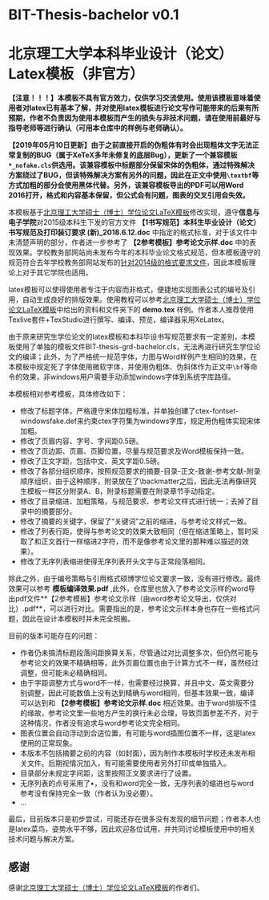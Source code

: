 # BIT-Thesis-bachelor v0.1

# 北京理工大学本科毕业设计（论文）Latex模板（非官方）

**【注意！！！】本模板不具有官方效力，仅供学习交流使用。使用该模板意味着使用者对latex已有基本了解，并对使用latex模板进行论文写作可能带来的后果有所预期，作者不负责因为使用本模板而产生的损失与非技术问题，请在使用前最好与指导老师等进行确认（可用本仓库中的样例与老师确认）。**

**【2019年05月10日更新】由于之前直接开启的伪粗体有时会出现粗体文字无法正常复制的BUG（属于XeTeX多年未修复的底层Bug），更新了一个兼容模板`*_nofake.cls`供选用。该兼容模板中标题部分保留宋体的伪粗体，通过特殊解决方案绕过了BUG，但该特殊解决方案有另外的问题，因此在正文中使用`\textbf`等方式加粗的部分会使用黑体代替。另外，该兼容模板导出的PDF可以用Word 2016打开，格式和内容基本保留，但公式会有问题，图表的交叉引用会失效。**

本模板基于[北京理工大学硕士（博士）学位论文LaTeX模板](https://github.com/BIT-thesis/LaTeX-template)修改实现，遵守**信息与电子学院**对2015级本科生下发的官方文件 __【1书写规范】本科生毕业设计（论文）书写规范及打印装订要求 (新)\_2018.6.12.doc__ 中指定的格式标准，对于该文件中未清楚声明的部分，作者进一步参考了 __【2参考模板】参考论文示样.doc__ 中的表现效果。学校教务部网站尚未发布今年的本科毕业论文格式规范，但本模板遵守的规范符合去年学校教务部网站发布的[针对2014级的格式要求文件](http://jwc.bit.edu.cn/sjjx/bysj/122001.htm)，因此本模板理论上对于其它学院也适用。

latex模板可以使得使用者专注于内容而非格式，便捷地实现图表公式的编号及引用，自动生成良好的排版效果。使用教程可以参考[北京理工大学硕士（博士）学位论文LaTeX模板](https://github.com/BIT-thesis/LaTeX-template)中给出的资料和文件夹下的 **demo.tex** 样例。作者本人推荐使用Texlive套件+TexStudio进行撰写、编译、预览，编译器采用XeLatex。

由于原来研究生学位论文的latex模板和本科毕设书写规范要求有一定差别，本模板使用了单独的模板文件BIT-thesis-grd-bachelor.cls，无法再进行研究生学位论文的编译；此外，为了严格统一规范字体，力图与Word样例产生相同的效果，在本模板中规定死了字体使用微软字体，并使用伪粗体、伪斜体作为正文中`\bf`等命令的效果，非windows用户需要手动添加windows字体到系统字库路径。

本模板相对参考模板，具体修改如下：

- 修改了标题字体，严格遵守宋体加粗标准，并单独创建了ctex-fontset-windowsfake.def来约束ctex字符集为windows字库，规定用伪粗体实现宋体加粗。
- 修改了页眉内容、字号、字间距0.5磅。
- 修改了页边距、页眉、页脚位置，尽量与规范要求及Word模板保持一致。
- 修改了正文字距，包括中文、英文字距0.5磅。
- 修改了各部分组织顺序，按照规范要求的摘要-目录-正文-致谢-参考文献-附录顺序组织，由于这种顺序，附录放在了\backmatter之后，因此无法再像研究生模板一样区分附录A、B，附录标题需要在附录章节手动指定。
- 修改了目录缩进、加粗策略，与规范要求、参考论文样式进行统一；去掉了目录中的摘要部分。
- 修改了摘要的关键字，保留了“关键词”之前的缩进，与参考论文样式一致。
- 修改了列表行距，使得与参考论文的效果大致相同（但在缩进策略上，暂时采取了和正文首行一样缩进2字符，而不是像参考论文里的那种难以描述的效果）。
- 修改了无序列表缩进使得无序列表开头文字与正常段落相同。

除此之外，由于编号策略与引用格式硕博学位论文要求一致，没有进行修改。最终效果可以参考 **模板编译效果.pdf** ,此外，仓库里也放入了参考论文示样的word导出pdf文件**【2参考模板】参考论文示样（由word参考论文导出，仅供对比）.pdf**，可以进行对比。需要指出的是，参考论文示样本身也存在一些格式问题，因此在设计本模板时并未完全照搬。

目前的版本可能存在的问题：

- 作者仍未搞清标题段落间距换算关系，尽管通过对比调整多次，但仍然可能与参考论文的效果不精确相等，此外页眉位置也由于计算方式不一样，虽然经过调整，但可能未必精确相同。
- 由于字距调整方式与word不一样，也需要经过换算，并且中文、英文需要分别调整，因此可能数值上没有达到精确与word相同，但基本效果一致，编译可以达到和 **【2参考模板】参考论文示样.doc** 相近效果。由于word排版不佳的缘故，参考论文里一些地方产生的换行未必合理，导致页面参差不齐，对于这种情况，作者没有追求与word参考论文完全相同。
- 图表位置会自动浮动到合适位置，有可能与word插图位置不一样，这是latex使用的正常现象。
- 本版本不包括摘要之前的内容（如封面），因为制作本模板时学校还未发布相关文件。后期视情况加入，有可能需要使用者另外打印或单独插入。
- 目录部分未规定字间距，这里按照正文要求进行了设置。
- 无序列表的点号采用了$\bullet$，没有和word完全一致，无序列表的缩进也与word参考没有保持完全一致（作者认为没必要）。
- ...

最后，目前版本只是初步尝试，可能还存在很多没有发现的细节问题；作者本人也是latex菜鸟，姿势水平不够，因此欢迎各位试用，并共同讨论模板使用中的相关技术问题与解决方案。

## 感谢

感谢[北京理工大学硕士（博士）学位论文LaTeX模板](https://github.com/BIT-thesis/LaTeX-template)的作者们。
